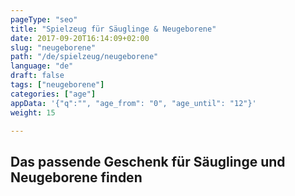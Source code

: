 ```yaml
---
pageType: "seo"
title: "Spielzeug für Säuglinge & Neugeborene"
date: 2017-09-20T16:14:09+02:00
slug: "neugeborene"
path: "/de/spielzeug/neugeborene"
language: "de"
draft: false
tags: ["neugeborene"]
categories: ["age"]
appData: '{"q":"", "age_from": "0", "age_until": "12"}'
weight: 15

---
```


<h2> Das passende Geschenk für Säuglinge und Neugeborene finden </h2>
